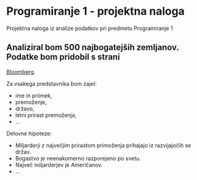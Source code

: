 # Programiranje 1 - projektna naloga
Projektna naloga iz analize podatkov pri predmetu Programiranje 1


## Analiziral bom 500 najbogatejših zemljanov. Podatke bom pridobil s strani
[Bloomberg](https://www.bloomberg.com//billionaires/). 

Za vsakega predstavnika bom zajel:
* ime in priimek,
* premoženje,
* državo,
* letni prirast premoženja,
* ...

Delovne hipoteze:
* Miljarderji z  največjim prirastom primoženja prihajajo iz razvijajočih se držav. 
* Bogastvo je neenakomerno razporejeno po svetu.
* Največ miljarderjev je Američanov. 
* ...
